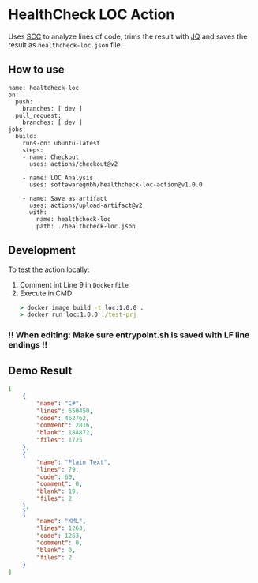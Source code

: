 # HealthCheck LOC Action
Uses [SCC](https://github.com/boyter/scc) to analyze lines of code, trims the result with [JQ](https://github.com/stedolan/jq) and saves the result as `healthcheck-loc.json` file.

## How to use
```
name: healtcheck-loc
on:
  push:
    branches: [ dev ]
  pull_request:
    branches: [ dev ]
jobs:
  build:
    runs-on: ubuntu-latest
    steps:
    - name: Checkout
      uses: actions/checkout@v2

    - name: LOC Analysis
      uses: softawaregmbh/healthcheck-loc-action@v1.0.0

    - name: Save as artifact
      uses: actions/upload-artifact@v2
      with:
        name: healthcheck-loc
        path: ./healthcheck-loc.json
```

## Development
To test the action locally:
1. Comment int Line 9 in `Dockerfile`
2. Execute in CMD:
    ``` cmd
    > docker image build -t loc:1.0.0 .
    > docker run loc:1.0.0 ./test-prj
    ```

### **!! When editing: Make sure entrypoint.sh is saved with LF line endings !!**

## Demo Result
``` json
[
    {
        "name": "C#",
        "lines": 650450,
        "code": 462762,
        "comment": 2816,
        "blank": 184872,
        "files": 1725
    },
    {
        "name": "Plain Text",
        "lines": 79,
        "code": 60,
        "comment": 0,
        "blank": 19,
        "files": 2
    },
    {
        "name": "XML",
        "lines": 1263,
        "code": 1263,
        "comment": 0,
        "blank": 0,
        "files": 2
    }
]
```